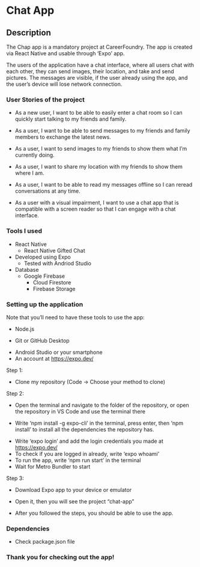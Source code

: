 # Chat App

## Description
The Chap app is a mandatory project at CareerFoundry. The app is created via React Native and usable through ‘Expo’ app.

The users of the application have a chat interface, where all users chat with each other, they can send images, their location, and take and send pictures. The messages are visible, if the user already using the app, and the user’s device will lose network connection.

### User Stories of the project
- As a new user, I want to be able to easily enter a chat room so I can quickly start talking to my friends and family.

- As a user, I want to be able to send messages to my friends and family members to exchange the latest news. 

- As a user, I want to send images to my friends to show them what I’m currently doing. 

- As a user, I want to share my location with my friends to show them where I am.

- As a user, I want to be able to read my messages offline so I can reread conversations at any time.

- As a user with a visual impairment, I want to use a chat app that is compatible with a screen reader so that I can engage with a chat interface.

### Tools I used
- React Native
    * React Native Gifted Chat
- Developed using Expo
    * Tested with Andriod Studio
- Database
    * Google Firebase
        + Cloud Firestore
        + Firebase Storage

### Setting up the application
Note that you’ll need to have these tools to use the app:
- Node.js
* Git or GitHub Desktop
+ Android Studio or your smartphone
+ An account at https://expo.dev/

Step 1:
- Clone my repository (Code -> Choose your method to clone)

Step 2:
- Open the terminal and navigate to the folder of the repository, or open the repository in VS Code and use the terminal there
* Write ‘npm install -g expo-cli’ in the terminal, press enter, then ‘npm install’ to install all the dependencies the repository has.
+ Write ‘expo login’ and add the login credentials you made at https://expo.dev/
+ To check if you are logged in already, write ‘expo whoami’
+ To run the app, write ‘npm run start’ in the terminal
+ Wait for Metro Bundler to start

Step 3:
- Download Expo app to your device or emulator
* Open it, then you will see the project “chat-app”
+ After you followed the steps, you should be able to use the app.

### Dependencies
- Check package.json file

### Thank you for checking out the app!
